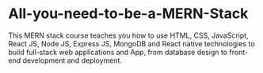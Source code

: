 # All-you-need-to-be-a-MERN-Stack
This MERN stack course teaches you how to use HTML, CSS, JavaScript, React JS, Node JS, Express JS, MongoDB and React native technologies to build full-stack web applications and App, from database design to front-end development and deployment.
